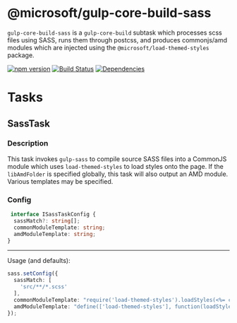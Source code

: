 # @microsoft/gulp-core-build-sass

`gulp-core-build-sass` is a `gulp-core-build` subtask which processes scss files using SASS, runs them through postcss, and produces commonjs/amd modules which are injected using the `@microsoft/load-themed-styles` package.

[![npm version](https://badge.fury.io/js/%40microsoft%2Fgulp-core-build-sass.svg)](https://badge.fury.io/js/%40microsoft%2Fgulp-core-build-sass)
[![Build Status](https://travis-ci.org/Microsoft/gulp-core-build-sass.svg?branch=master)](https://travis-ci.org/Microsoft/gulp-core-build-sass) [![Dependencies](https://david-dm.org/Microsoft/gulp-core-build-sass.svg)](https://david-dm.org/Microsoft/gulp-core-build-sass)

# Tasks
## SassTask

### Description
This task invokes `gulp-sass` to compile source SASS files into a CommonJS module which uses `load-themed-styles` to load styles onto the page. If the `libAmdFolder` is specified globally, this task will also output an AMD module. Various templates may be specified.

### Config
```typescript
 interface ISassTaskConfig {
  sassMatch?: string[];
  commonModuleTemplate: string;
  amdModuleTemplate: string;
}
```
* **

Usage (and defaults):
```typescript
sass.setConfig({
  sassMatch: [
    'src/**/*.scss'
  ],
  commonModuleTemplate: "require('load-themed-styles').loadStyles(<%= content %>);",
  amdModuleTemplate: "define(['load-themed-styles'], function(loadStyles) { loadStyles.loadStyles(<%= content %>); });"
});
```
